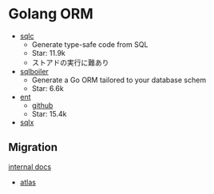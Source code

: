 # Golang ORM

- [sqlc](https://github.com/sqlc-dev/sqlc)
  - Generate type-safe code from SQL
  - Star: 11.9k
  - ストアドの実行に難あり
- [sqlboiler](https://github.com/volatiletech/sqlboiler)
  - Generate a Go ORM tailored to your database schem
  - Star: 6.6k
- [ent](https://entgo.io/)
  - [github](https://github.com/ent/ent)
  - Star: 15.4k
- [sqlx](https://github.com/jmoiron/sqlx)

## Migration

[internal docs](../../database/migration.md)

- [atlas](https://atlasgo.io/)
